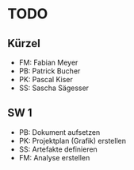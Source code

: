 # TODO

## Kürzel

- FM: Fabian Meyer
- PB: Patrick Bucher
- PK: Pascal Kiser
- SS: Sascha Sägesser

## SW 1

- PB: Dokument aufsetzen
- PK: Projektplan (Grafik) erstellen
- SS: Artefakte definieren
- FM: Analyse erstellen
